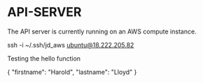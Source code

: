 # API-SERVER

The API server is currently running on an AWS compute instance.

ssh -i ~/.ssh/jd_aws ubuntu@18.222.205.82

Testing the hello function

{
    "firstname": "Harold",
    "lastname": "Lloyd"
}

